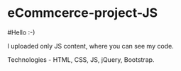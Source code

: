 # eCommcerce-project-JS

#Hello :-)

I uploaded only JS content, where you can see my code.

Technologies - HTML, CSS, JS, jQuery, Bootstrap.
